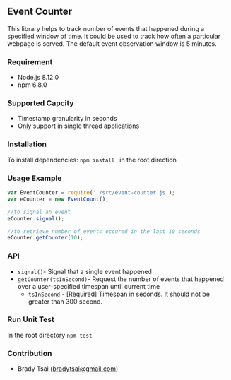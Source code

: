 ## Event Counter

This library helps to track number of events that happened during a specified window of time. It could be used to track how often a particular webpage is served. The default event observation window is 5 minutes. 

### Requirement 
* Node.js 8.12.0
* npm 6.8.0

### Supported Capcity
* Timestamp granularity in seconds
* Only support in single thread applications

### Installation
To install dependencies: ```npm install ``` in the root direction

### Usage Example 
```javascript
var EventCounter = require('./src/event-counter.js'); 
var eCounter = new EventCount(); 

//to signal an event 
eCounter.signal(); 

//to retrieve number of events occured in the last 10 seconds 
eCounter.getCounter(10); 
```

### API
*   `signal()`- Signal that a single event happened
*   `getCounter(tsInSecond)`- Request the number of events that happened over a user-specified timespan until current time
    *   `tsInSecond` - [Required] Timespan in seconds. It should not be greater than 300 second.

### Run Unit Test 
In the root directory ```npm test```

### Contribution
* Brady Tsai (bradytsai@gmail.com)

